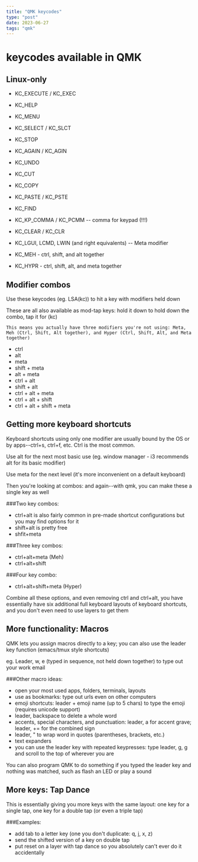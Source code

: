 ```yaml
---
title: "QMK keycodes"
type: "post"
date: 2023-06-27
tags: "qmk"
---
```


# keycodes available in QMK

## Linux-only

- KC_EXECUTE / KC_EXEC
- KC_HELP 
- KC_MENU
- KC_SELECT / KC_SLCT
- KC_STOP
- KC_AGAIN / KC_AGIN
- KC_UNDO
- KC_CUT
- KC_COPY
- KC_PASTE / KC_PSTE
- KC_FIND
- KC_KP_COMMA / KC_PCMM -- comma for keypad (!!!)
- KC_CLEAR / KC_CLR

- KC_LGUI, LCMD, LWIN (and right equivalents) -- Meta modifier
- KC_MEH - ctrl, shift, and alt together
- KC_HYPR - ctrl, shift, alt, and meta together

## Modifier combos

Use these keycodes (eg. LSA(kc)) to hit a key with modifiers held down

These are all also available as mod-tap keys: hold it down to hold down the combo, tap it for (kc)

	This means you actually have three modifiers you're not using: Meta, Meh (Ctrl, Shift, Alt together), and Hyper (Ctrl, Shift, Alt, and Meta together)

- ctrl
- alt
- meta
- shift + meta
- alt + meta
- ctrl + alt
- shift + alt
- ctrl + alt + meta
- ctrl + alt + shift
- ctrl + alt + shift + meta
 

## Getting more keyboard shortcuts

Keyboard shortcuts using only one modifier are usually bound by the OS or by apps--ctrl+s, ctrl+f, etc. Ctrl is the most common. 

Use alt for the next most basic use (eg. window manager - i3 recommends alt for its basic modifier)

Use meta for the next level (it's more inconvenient on a default keyboard)

Then you're looking at combos: and again--with qmk, you can make these a single key as well

###Two key combos:
- ctrl+alt is also fairly common in pre-made shortcut configurations but you may find options for it
- shift+alt is pretty free
- shfit+meta

###Three key combos:
- ctrl+alt+meta (Meh)
- ctrl+alt+shift

###Four key combo:
- ctrl+alt+shift+meta (Hyper)

Combine all these options, and even removing ctrl and ctrl+alt, you have essentially have six additional full keyboard layouts of keyboard shortcuts, and you don't even need to use layers to get them


## More functionality: Macros

QMK lets you assign macros directly to a key; you can also use the leader key function (emacs/tmux style shortcuts)

eg. Leader, w, e (typed in sequence, not held down together) to type out your work email

###Other macro ideas:
- open your most used apps, folders, terminals, layouts
- use as bookmarks: type out urls even on other computers
- emoji shortcuts: leader + emoji name (up to 5 chars) to type the emoji (requires unicode support)
- leader, backspace to delete a whole word
- accents, special characters, and punctuation: leader, a for accent grave; leader, += for the combined sign
- leader, " to wrap word in quotes (parentheses, brackets, etc.)
- text expanders
- you can use the leader key with repeated keypresses: type leader, g, g and scroll to the top of wherever you are

You can also program QMK to do something if you typed the leader key and nothing was matched, such as flash an LED or play a sound

## More keys: Tap Dance

This is essentially giving you more keys with the same layout: one key for a single tap, one key for a double tap (or even a triple tap)

###Examples:
- add tab to a letter key (one you don't duplicate: q, j, x, z)
- send the shifted version of a key on double tap
- put reset on a layer with tap dance so you absolutely can't ever do it accidentally

